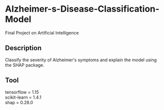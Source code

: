 # Alzheimer-s-Disease-Classification-Model
Final Project on Artificial Intelligence
## Description
Classify the severity of Alzheimer's symptoms and explain the model using the SHAP package.
## Tool
tensorflow = 1.15\
scikit-learn = 1.4.1\
shap = 0.28.0
